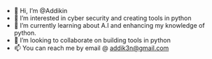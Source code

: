 - 👋 Hi, I’m @Addikin
- 👀 I’m interested in cyber security and creating tools in python
- 🌱 I’m currently learning about A.I and enhancing my knowledge of python.
- 💞️ I’m looking to collaborate on building tools in python
- 📫 You can reach me by email @ addik3n@gmail.com
